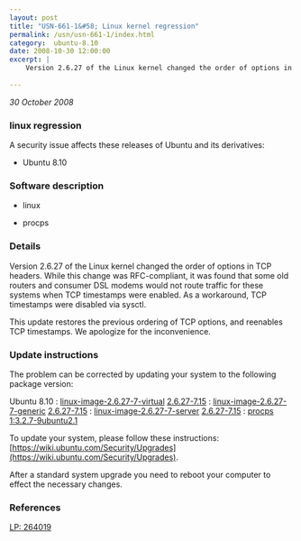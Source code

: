 ```yaml
---
layout: post
title: "USN-661-1&#58; Linux kernel regression"
permalink: /usn/usn-661-1/index.html
category:  ubuntu-8.10
date: 2008-10-30 12:00:00
excerpt: |
    Version 2.6.27 of the Linux kernel changed the order of options in TCP headers. While this change was RFC-compliant, it was found that some old routers and consumer DSL modems would not route traffic for these systems when TCP timestamps were enabled. As a workaround, TCP timestamps were disabled via sysctl.
    
--- 
```

 
 

*30 October 2008*

### linux regression

A security issue affects these releases of Ubuntu and its derivatives:

* Ubuntu 8.10

### Software description

* linux 

* procps 

### Details

Version 2.6.27 of the Linux kernel changed the order of options in TCP headers. While this change was RFC-compliant, it was found that some old routers and consumer DSL modems would not route traffic for these systems when TCP timestamps were enabled. As a workaround, TCP timestamps were disabled via sysctl.

This update restores the previous ordering of TCP options, and reenables TCP timestamps. We apologize for the inconvenience. 

### Update instructions

The problem can be corrected by updating your system to the following package version:

Ubuntu 8.10
 : [linux-image-2.6.27-7-virtual](https://launchpad.net/ubuntu/+source/linux) <span> [2.6.27-7.15](https://launchpad.net/ubuntu/+source/linux/2.6.27-7.15) </span> 
 : [linux-image-2.6.27-7-generic](https://launchpad.net/ubuntu/+source/linux) <span> [2.6.27-7.15](https://launchpad.net/ubuntu/+source/linux/2.6.27-7.15) </span> 
 : [linux-image-2.6.27-7-server](https://launchpad.net/ubuntu/+source/linux) <span> [2.6.27-7.15](https://launchpad.net/ubuntu/+source/linux/2.6.27-7.15) </span> 
 : [procps](https://launchpad.net/ubuntu/+source/procps) <span> [1:3.2.7-9ubuntu2.1](https://launchpad.net/ubuntu/+source/procps/1:3.2.7-9ubuntu2.1) </span> 

To update your system, please follow these instructions: [https://wiki.ubuntu.com/Security/Upgrades](https://wiki.ubuntu.com/Security/Upgrades).

After a standard system upgrade you need to reboot your computer to effect the necessary changes. 

### References

 
 [LP: 264019](https://launchpad.net/bugs/264019)
 

